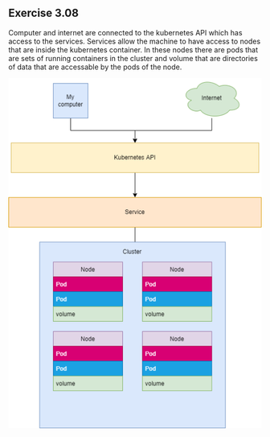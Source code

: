 ## Exercise 3.08

Computer and internet are connected to the kubernetes API which has access to the services. Services allow the machine to have access to nodes that are inside the kubernetes container. In these nodes there are pods that are sets of running containers in the cluster and volume that are directories of data that are accessable by the pods of the node.

<img src="diagram.png" width="600">